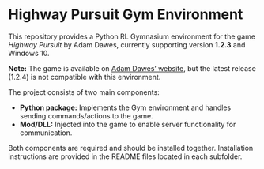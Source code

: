 # Highway Pursuit Gym Environment

This repository provides a Python RL Gymnasium environment for the game *Highway Pursuit* by Adam Dawes, currently supporting version **1.2.3** and Windows 10.

**Note:** The game is available on [Adam Dawes’ website](https://adamdawes.com/games/highway-pursuit.html), but the latest release (1.2.4) is not compatible with this environment.

The project consists of two main components:

- **Python package:** Implements the Gym environment and handles sending commands/actions to the game.
- **Mod/DLL:** Injected into the game to enable server functionality for communication.

Both components are required and should be installed together. Installation instructions are provided in the README files located in each subfolder.
